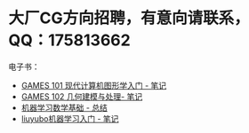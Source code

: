 # 大厂CG方向招聘，有意向请联系，QQ：175813662

电子书：

- [GAMES 101 现代计算机图形学入门 - 笔记](https://caterpillarstudygroup.github.io/GAMES101_mdbook/)
- [GAMES 102 几何建模与处理- 笔记](https://caterpillarstudygroup.github.io/GAMES102_mdbook/)
- [机器学习数学基础 - 总结](https://caterpillarstudygroup.github.io/mathematics_basic_for_ML/index.html)
- [liuyubo机器学习入门 - 笔记](https://caterpillarstudygroup.github.io/LiuYuBo_ML_pages/)
